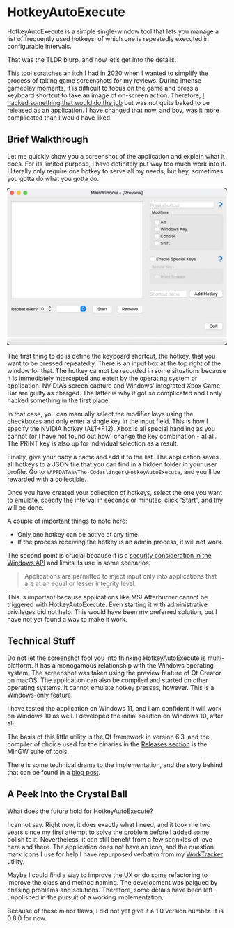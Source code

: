 HotkeyAutoExecute
=================

HotkeyAutoExecute is a simple single-window tool that lets you manage a list of
frequently used hotkeys, of which one is repeatedly executed in configurable
intervals.

That was the TLDR blurp, and now let’s get into the details.

This tool scratches an itch I had in 2020 when I wanted to simplify the process
of taking game screenshots for my reviews. During intense gameplay moments, it
is difficult to focus on the game and press a keyboard shortcut to take an image
of on-screen action. Therefore, [I hacked something that would do the job][agsc]
but was not quite baked to be released as an application. I have changed that
now, and boy, was it more complicated than I would have liked.

## Brief Walkthrough

Let me quickly show you a screenshot of the application and explain what it
does. For its limited purpose, I have definitely put way too much work into it.
I literally only require one hotkey to serve all my needs, but hey, sometimes
you gotta do what you gotta do.

![](resource/img/MainWindow.jpg)

The first thing to do is define the keyboard shortcut, the hotkey, that you want
to be pressed repeatedly. There is an input box at the top right of the window
for that. The hotkey cannot be recorded in some situations because it is
immediately intercepted and eaten by the operating system or application.
NVIDIA’s screen capture and Windows’ integrated Xbox Game Bar are guilty as
charged. The latter is why it got so complicated and I only hacked something in
the first place.

In that case, you can manually select the modifier keys using the checkboxes and
only enter a single key in the input field. This is how I specify the NVIDIA
hotkey (ALT+F12). Xbox is all special handling as you cannot (or I have not
found out how) change the key combination - at all. The PRINT key is also up for
individual selection as a result.

Finally, give your baby a name and add it to the list. The application saves all
hotkeys to a JSON file that you can find in a hidden folder in your user
profile. Go to `%APPDATA%\The-Codeslinger\HotkeyAutoExecute`, and you’ll be
rewarded with a collectible.

Once you have created your collection of hotkeys, select the one you want to
emulate, specify the interval in seconds or minutes, click “Start”, and thy will
be done.

A couple of important things to note here:

* Only one hotkey can be active at any time.
* If the process receiving the hotkey is an admin process, it will not work.

The second point is crucial because it is a [security consideration in the
Windows API][sndi] and limits its use in some scenarios.

> Applications are permitted to inject input only into applications that are at
> an equal or lesser integrity level.

This is important because applications like MSI Afterburner cannot be triggered
with HotkeyAutoExecute. Even starting it with administrative privileges did not
help. This would have been my preferred solution, but I have not yet found a way
to make it work.

## Technical Stuff

Do not let the screenshot fool you into thinking HotkeyAutoExecute is
multi-platform. It has a monogamous relationship with the Windows operating
system. The screenshot was taken using the preview feature of Qt Creator on
macOS. The application can also be compiled and started on other operating
systems. It cannot emulate hotkey presses, however. This is a Windows-only
feature.

I have tested the application on Windows 11, and I am confident it will work on
Windows 10 as well. I developed the initial solution on Windows 10, after all.

The basis of this little utility is the Qt framework in version 6.3, and the
compiler of choice used for the binaries in the [Releases section][rels] is the
MinGW suite of tools.

There is some technical drama to the implementation, and the story behind that
can be found in a [blog post][blog].

## A Peek Into the Crystal Ball

What does the future hold for HotkeyAutoExecute?

I cannot say. Right now, it does exactly what I need, and it took me two years
since my first attempt to solve the problem before I added some polish to it.
Nevertheless, it can still benefit from a few sprinkles of love here and there.
The application does not have an icon, and the question mark icons I use for
help I have repurposed verbatim from my [WorkTracker][wrkt] utility.

Maybe I could find a way to improve the UX or do some refactoring to improve the
class and method naming. The development was palgued by chasing problems and
solutions. Therefore, some details have been left unpolished in the pursuit of a
working implementation.

Because of these minor flaws, I did not yet give it a 1.0 version number. It is
0.8.0 for now.


[agsc]: https://the-codeslinger.com/2020/08/15/automate-game-screenshot-capture-windows-api-sendinput-function-with-c/
[sndi]: https://docs.microsoft.com/en-us/windows/win32/api/winuser/nf-winuser-sendinput#remarks
[wrkt]: https://github.com/the-codeslinger/WorkTracker
[blog]: http://the-codeslinger.com/2022/08/20/convert-qkeysequence-of-qkeysequenceedit-to-native-windows-virtual-key-codes-vk_/
[rels]: https://github.com/the-codeslinger/HotkeyAutoExecute/releases